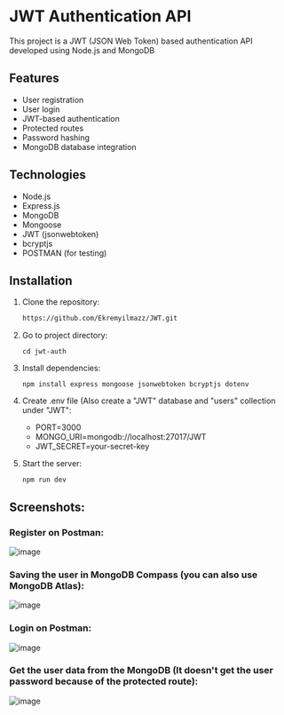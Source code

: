# JWT Authentication API

This project is a JWT (JSON Web Token) based authentication API developed using Node.js and MongoDB

## Features

- User registration
- User login
- JWT-based authentication
- Protected routes
- Password hashing
- MongoDB database integration

## Technologies

- Node.js
- Express.js
- MongoDB
- Mongoose
- JWT (jsonwebtoken)
- bcryptjs
- POSTMAN (for testing)

## Installation

1. Clone the repository:

   ```bash
   https://github.com/Ekremyilmazz/JWT.git
2. Go to project directory:
   ```
   cd jwt-auth
3. Install dependencies:
   ```
   npm install express mongoose jsonwebtoken bcryptjs dotenv
4. Create .env file (Also create a "JWT" database and "users" collection under "JWT":
   - PORT=3000
   - MONGO_URI=mongodb://localhost:27017/JWT
   - JWT_SECRET=your-secret-key
5. Start the server:
   ```
   npm run dev

## Screenshots:

### Register on Postman:
![image](https://github.com/user-attachments/assets/b4da08c9-47ba-440a-9630-e99d7c881d09)

### Saving the user in MongoDB Compass (you can also use MongoDB Atlas):
![image](https://github.com/user-attachments/assets/6c19b9be-bd11-4655-ba3f-497ec616fecd)

### Login on Postman:
![image](https://github.com/user-attachments/assets/e909f1fd-1101-4fda-aea1-648be0c2b7bf)

### Get the user data from the MongoDB (It doesn't get the user password because of the protected route):
![image](https://github.com/user-attachments/assets/40f12ba4-eec2-4b40-9610-7508cbcb8605)
